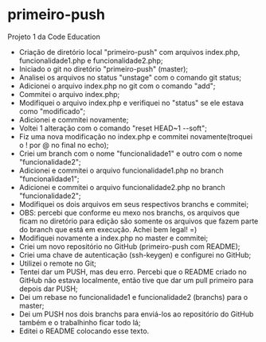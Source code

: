 # primeiro-push
Projeto 1 da Code Education

* Criação de diretório local "primeiro-push" com arquivos index.php, funcionalidade1.php e funcionalidade2.php;
* Iniciado o git no diretório "primeiro-push" (master);
* Analisei os arquivos no status "unstage" com o comando git status;
* Adicionei o arquivo index.php no git com o comando "add";
* Commitei o arquivo index.php;
* Modifiquei o arquivo index.php e verifiquei no "status" se ele estava como "modificado";
* Adicionei e commitei novamente;
* Voltei 1 alteração com o comando "reset HEAD~1 --soft";
* Fiz uma nova modificação no index.php e commitei novamente(troquei o ! por @ no final no echo);
* Criei um branch com o nome "funcionalidade1" e outro com o nome "funcionalidade2";
* Adicionei e commitei o arquivo funcionalidade1.php no branch "funcionalidade1";
* Adicionei e commitei o arquivo funcionalidade2.php no branch "funcionalidade2";
* Modifiquei os dois arquivos em seus respectivos branchs e commitei;
* OBS: percebi que conforme eu mexo nos branchs, os arquivos que ficam no diretório para edição são somente os arquivos que fazem parte do branch que está em execução. Achei bem legal! =)
* Modifiquei novamente a index.php no master e commitei;
* Criei um novo repositório no GitHub (primeiro-push com README);
* Criei uma chave de autenticação (ssh-keygen) e configurei no GitHub;
* Utilizei o remote no Git;
* Tentei dar um PUSH, mas deu erro. Percebi que o README criado no GitHub não estava localmente, então tive que dar um pull primeiro para depois dar PUSH;
* Dei um rebase no funcionalidade1 e funcionalidade2 (branchs) para o master;
* Dei um PUSH nos dois branchs para enviá-los ao repositório do GitHub também e o trabalhinho ficar todo lá;
* Editei o README colocando esse texto.
